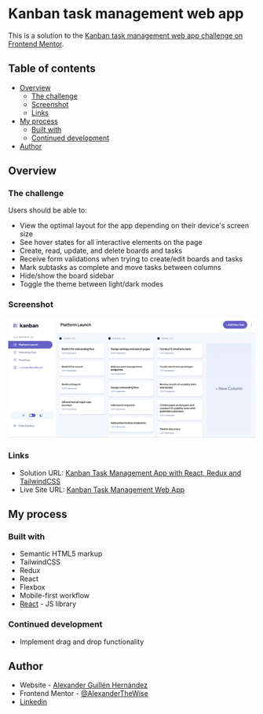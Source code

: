 # Kanban task management web app

This is a solution to the [Kanban task management web app challenge on Frontend Mentor](https://www.frontendmentor.io/challenges/kanban-task-management-web-app-wgQLt-HlbB).

## Table of contents

- [Overview](#overview)
  - [The challenge](#the-challenge)
  - [Screenshot](#screenshot)
  - [Links](#links)
- [My process](#my-process)
  - [Built with](#built-with)
  - [Continued development](#continued-development)
- [Author](#author)

## Overview

### The challenge

Users should be able to:

- View the optimal layout for the app depending on their device's screen size
- See hover states for all interactive elements on the page
- Create, read, update, and delete boards and tasks
- Receive form validations when trying to create/edit boards and tasks
- Mark subtasks as complete and move tasks between columns
- Hide/show the board sidebar
- Toggle the theme between light/dark modes

### Screenshot

![](./KanbanTaskManagement.png)

### Links

- Solution URL: [Kanban Task Management App with React, Redux and TailwindCSS](https://www.frontendmentor.io/solutions/kanban-task-management-app-with-react-redux-and-tailwindcss-6y6eya9ud4)
- Live Site URL: [Kanban Task Management Web App](https://kanban-mentor.netlify.app/)

## My process

### Built with

- Semantic HTML5 markup
- TailwindCSS
- Redux
- React
- Flexbox
- Mobile-first workflow
- [React](https://reactjs.org/) - JS library

### Continued development

- Implement drag and drop functionality

## Author

- Website - [Alexander Guillén Hernández](https://alexanderguillen.netlify.app/)
- Frontend Mentor - [@AlexanderTheWise](https://www.frontendmentor.io/profile/AlexanderTheWise)
- [Linkedin](https://www.linkedin.com/in/alexander-gh)
